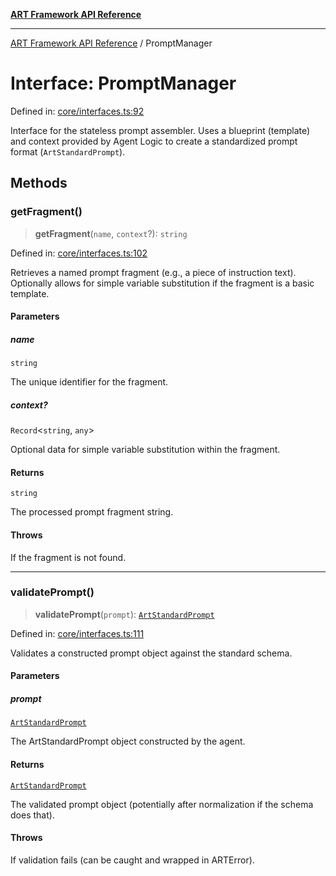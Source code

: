 [**ART Framework API Reference**](../README.md)

***

[ART Framework API Reference](../README.md) / PromptManager

# Interface: PromptManager

Defined in: [core/interfaces.ts:92](https://github.com/hashangit/ART/blob/0c4f5068c86b5500db1290baa4792d44ebae7f9e/src/core/interfaces.ts#L92)

Interface for the stateless prompt assembler.
Uses a blueprint (template) and context provided by Agent Logic
to create a standardized prompt format (`ArtStandardPrompt`).

## Methods

### getFragment()

> **getFragment**(`name`, `context`?): `string`

Defined in: [core/interfaces.ts:102](https://github.com/hashangit/ART/blob/0c4f5068c86b5500db1290baa4792d44ebae7f9e/src/core/interfaces.ts#L102)

Retrieves a named prompt fragment (e.g., a piece of instruction text).
Optionally allows for simple variable substitution if the fragment is a basic template.

#### Parameters

##### name

`string`

The unique identifier for the fragment.

##### context?

`Record`\<`string`, `any`\>

Optional data for simple variable substitution within the fragment.

#### Returns

`string`

The processed prompt fragment string.

#### Throws

If the fragment is not found.

***

### validatePrompt()

> **validatePrompt**(`prompt`): [`ArtStandardPrompt`](../type-aliases/ArtStandardPrompt.md)

Defined in: [core/interfaces.ts:111](https://github.com/hashangit/ART/blob/0c4f5068c86b5500db1290baa4792d44ebae7f9e/src/core/interfaces.ts#L111)

Validates a constructed prompt object against the standard schema.

#### Parameters

##### prompt

[`ArtStandardPrompt`](../type-aliases/ArtStandardPrompt.md)

The ArtStandardPrompt object constructed by the agent.

#### Returns

[`ArtStandardPrompt`](../type-aliases/ArtStandardPrompt.md)

The validated prompt object (potentially after normalization if the schema does that).

#### Throws

If validation fails (can be caught and wrapped in ARTError).
